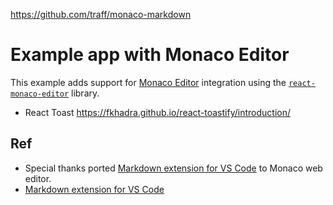 


https://github.com/traff/monaco-markdown


# Example app with Monaco Editor

This example adds support for [Monaco Editor](https://github.com/Microsoft/monaco-editor) integration using the
[`react-monaco-editor`](https://github.com/react-monaco-editor/react-monaco-editor) library.


- React Toast
https://fkhadra.github.io/react-toastify/introduction/

## Ref

- Special thanks ported [Markdown extension for VS Code](https://github.com/yzhang-gh/vscode-markdown) to Monaco web editor.
- [Markdown extension for VS Code](https://github.com/yzhang-gh/vscode-markdown)

